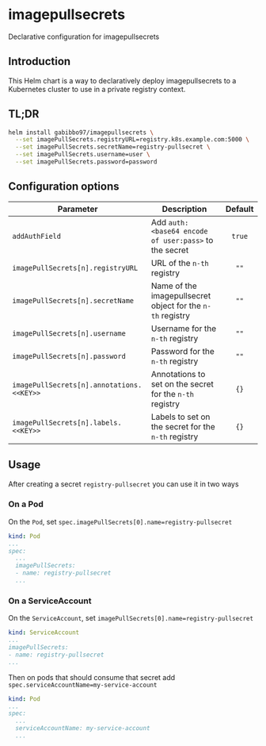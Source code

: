 # imagepullsecrets

Declarative configuration for imagepullsecrets

## Introduction

This Helm chart is a way to declaratively deploy imagepullsecrets to a Kubernetes cluster to use in a private registry context.

## TL;DR

```bash
helm install gabibbo97/imagepullsecrets \
  --set imagePullSecrets.registryURL=registry.k8s.example.com:5000 \
  --set imagePullSecrets.secretName=registry-pullsecret \
  --set imagePullSecrets.username=user \
  --set imagePullSecrets.password=password
```

## Configuration options

| Parameter                                 | Description                                                | Default |
| ----------------------------------------- | ---------------------------------------------------------- | :-----: |
| `addAuthField`                            | Add `auth: <base64 encode of user:pass>` to the secret     | `true`  |
| `imagePullSecrets[n].registryURL`         | URL of the `n-th` registry                                 |  `""`   |
| `imagePullSecrets[n].secretName`          | Name of the imagepullsecret object for the `n-th` registry |  `""`   |
| `imagePullSecrets[n].username`            | Username for the `n-th` registry                           |  `""`   |
| `imagePullSecrets[n].password`            | Password for the `n-th` registry                           |  `""`   |
| `imagePullSecrets[n].annotations.<<KEY>>` | Annotations to set on the secret for the `n-th` registry   |  `{}`   |
| `imagePullSecrets[n].labels.<<KEY>>`      | Labels to set on the secret for the `n-th` registry        |  `{}`   |

## Usage

After creating a secret `registry-pullsecret` you can use it in two ways

### On a Pod

On the `Pod`, set `spec.imagePullSecrets[0].name=registry-pullsecret`

```yaml
kind: Pod
...
spec:
  ...
  imagePullSecrets:
  - name: registry-pullsecret
  ...
```

### On a ServiceAccount

On the `ServiceAccount`, set `imagePullSecrets[0].name=registry-pullsecret`

```yaml
kind: ServiceAccount
...
imagePullSecrets:
- name: registry-pullsecret
...
```

Then on pods that should consume that secret add `spec.serviceAccountName=my-service-account`

```yaml
kind: Pod
...
spec:
  ...
  serviceAccountName: my-service-account
  ...
```
